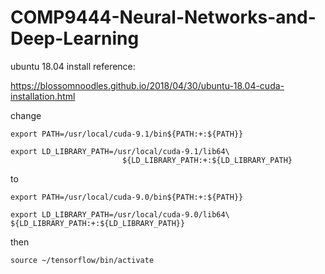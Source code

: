 # COMP9444-Neural-Networks-and-Deep-Learning

ubuntu 18.04 install reference: 

https://blossomnoodles.github.io/2018/04/30/ubuntu-18.04-cuda-installation.html

change 
```
export PATH=/usr/local/cuda-9.1/bin${PATH:+:${PATH}}

export LD_LIBRARY_PATH=/usr/local/cuda-9.1/lib64\
                         ${LD_LIBRARY_PATH:+:${LD_LIBRARY_PATH}
```
to
```
export PATH=/usr/local/cuda-9.0/bin${PATH:+:${PATH}}

export LD_LIBRARY_PATH=/usr/local/cuda-9.0/lib64\ ${LD_LIBRARY_PATH:+:${LD_LIBRARY_PATH}}

```

then

`source ~/tensorflow/bin/activate`
